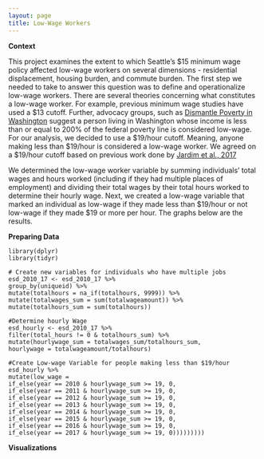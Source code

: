 ```yaml
---
layout: page
title: Low-Wage Workers
---
```


**Context**

This project examines the extent to which Seattle’s \$15 minimum wage policy affected low-wage workers on several dimensions - residential displacement, housing burden, and commute burden. The first step we needed to take to answer this question was to define and operationalize low-wage workers. There are several theories concerning what constitutes a low-wage worker. For example, previous minimum wage studies have used a $13 cutoff. Further, advocacy groups, such as [Dismantle Poverty in Washington](https://dismantlepovertyinwa.com/) suggest a person living in Washington whose income is less than or equal to 200% of the federal poverty line is considered low-wage. For our analysis, we decided to use a \$19/hour cutoff. Meaning, anyone making less than \$19/hour is considered a low-wage worker. We agreed on a \$19/hour cutoff based on previous work done by [Jardim et al., 2017]( https://www.nber.org/system/files/working_papers/w23532/w23532.pdf)

We determined the low-wage worker variable by summing individuals’ total wages and hours worked (including if they had multiple places of employment) and dividing their total wages by their total hours worked to determine their hourly wage. Next, we created a low-wage variable that marked an individual as low-wage if they made less than \$19/hour or not low-wage if they made \$19 or more per hour. The graphs below are the results.

**Preparing Data**
```
library(dplyr)
library(tidyr)

# Create new variables for individuals who have multiple jobs
esd_2010_17 <- esd_2010_17 %>% 
group_by(uniqueid) %>% 
mutate(totalhours = na_if(totalhours, 9999)) %>% 
mutate(totalwages_sum = sum(totalwageamount)) %>% 
mutate(totalhours_sum = sum(totalhours))

#Determine hourly Wage
esd_hourly <- esd_2010_17 %>% 
filter(total_hours != 0 & totalhours_sum) %>% 
mutate(hourlywage_sum = totalwages_sum/totalhours_sum,
hourlywage = totalwageamount/totalhours)

#Create Low-wage Variable for people making less than $19/hour
esd_hourly %>% 
mutate(low_wage = 
if_else(year == 2010 & hourlywage_sum >= 19, 0,
if_else(year == 2011 & hourlywage_sum >= 19, 0,
if_else(year == 2012 & hourlywage_sum >= 19, 0,
if_else(year == 2013 & hourlywage_sum >= 19, 0,
if_else(year == 2014 & hourlywage_sum >= 19, 0,
if_else(year == 2015 & hourlywage_sum >= 19, 0,
if_else(year == 2016 & hourlywage_sum >= 19, 0,
if_else(year == 2017 & hourlywage_sum >= 19, 0)))))))))
```

**Visualizations**


